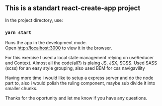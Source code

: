## This is a standart react-create-app project 

In the project directory, use:

### `yarn start`

Runs the app in the development mode.<br />
Open [http://localhost:3000](http://localhost:3000) to view it in the browser.

For this exercise I used a local state management relying on useReducer and Context.
Almost all the code(all?) is plaing JS, JSX, SCSS.
Used SASS (scss) for an easy style grouping, also used BEM for css navigavility 

Having more time i would like to setup a express server and do the node part to, also i would polish the ruling component, maybe sub divide it into smaller chunks.

Thanks for the oportunity and let me know if you have any questions.